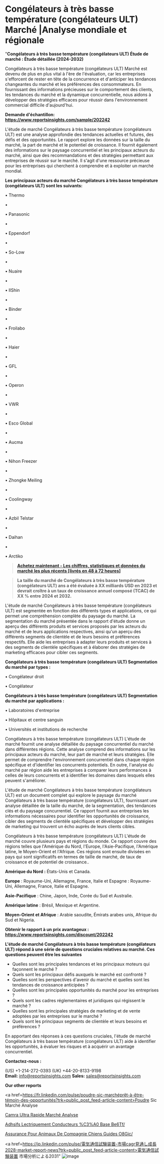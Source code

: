 # Congélateurs à très basse température (congélateurs ULT) Marché |Analyse mondiale et régionale

"<strong>Congélateurs à très basse température (congélateurs ULT) Étude de marché : Étude détaillée (2024-2032)</strong>

Congélateurs à très basse température (congélateurs ULT) Marché est devenu de plus en plus vital à l'ère de l'évaluation, car les entreprises s'efforcent de rester en tête de la concurrence et d'anticiper les tendances changeantes du marché et les préférences des consommateurs. En fournissant des informations précieuses sur le comportement des clients, les tendances du marché et la dynamique concurrentielle, nous aidons à développer des stratégies efficaces pour réussir dans l'environnement commercial difficile d'aujourd'hui.

<strong>Demande d'échantillon: <a href=https://www.reportsinsights.com/sample/202242>https://www.reportsinsights.com/sample/202242</a></strong>

L'étude de marché Congélateurs à très basse température (congélateurs ULT) est une analyse approfondie des tendances actuelles et futures, des défis et des opportunités. Le rapport explore les données sur la taille du marché, la part de marché et le potentiel de croissance. Il fournit également des informations sur le paysage concurrentiel et les principaux acteurs du marché, ainsi que des recommandations et des stratégies permettant aux entreprises de réussir sur le marché. Il s'agit d'une ressource précieuse pour les entreprises qui cherchent à comprendre et à exploiter un marché mondial.

<strong>Les principaux acteurs du marché Congélateurs à très basse température (congélateurs ULT) sont les suivants:</strong>

• Thermo

• 

• Panasonic

• 

• Eppendorf

• 

• So-Low

• 

• Nuaire

• 

• IlShin

• 

• Binder

• 

• Froilabo

• 

• Haier

• 

• GFL

• 

• Operon

• 

• VWR

• 

• Esco Global

• 

• Aucma

• 

• Nihon Freezer

• 

• Zhongke Meiling

• 

• Coolingway

• 

• Azbil Telstar

• 

• Daihan

• 

• Arctiko
<blockquote><a href=https://www.reportsinsights.com/buynow/202242><span style=text-decoration: underline;><strong>Achetez maintenant - Les chiffres, statistiques et données du marché les plus récents [livrés en 48 à 72 heures]</strong></span></a></blockquote>
<blockquote><span style=text-decoration: underline;><strong>La taille du marché de Congélateurs à très basse température (congélateurs ULT) ans a été évaluée à XX milliards USD en 2023 et devrait croître à un taux de croissance annuel composé (TCAC) de XX % entre 2024 et 2032.</strong></span></blockquote>
L'étude de marché Congélateurs à très basse température (congélateurs ULT) est segmentée en fonction des différents types et applications, ce qui permet une compréhension complète du paysage du marché. La segmentation du marché présentée dans le rapport d'étude donne un aperçu des différents produits et services proposés par les acteurs du marché et de leurs applications respectives, ainsi qu'un aperçu des différents segments de clientèle et de leurs besoins et préférences respectifs. Elle aide les entreprises à adapter leurs produits et services à des segments de clientèle spécifiques et à élaborer des stratégies de marketing efficaces pour cibler ces segments.

<strong>Congélateurs à très basse température (congélateurs ULT) Segmentation du marché par types :</strong>

• Congélateur droit

• Congélateur

<strong>Congélateurs à très basse température (congélateurs ULT) Segmentation du marché par applications :</strong>

• Laboratoires d'entreprise

• Hôpitaux et centre sanguin

• Universités et institutions de recherche

Congélateurs à très basse température (congélateurs ULT) L'étude de marché fournit une analyse détaillée du paysage concurrentiel du marché dans différentes régions. Cette analyse comprend des informations sur les principaux acteurs du marché, leur part de marché et leurs stratégies. Elle permet de comprendre l'environnement concurrentiel dans chaque région spécifique et d'identifier les concurrents potentiels. En outre, l'analyse du marché par région aide les entreprises à comparer leurs performances à celles de leurs concurrents et à identifier les domaines dans lesquels elles peuvent s'améliorer.

L'étude de marché Congélateurs à très basse température (congélateurs ULT) est un document complet qui explore le paysage du marché Congélateurs à très basse température (congélateurs ULT), fournissant une analyse détaillée de la taille du marché, de la segmentation, des tendances clés et du paysage concurrentiel. Ce rapport fournit aux entreprises les informations nécessaires pour identifier les opportunités de croissance, cibler des segments de clientèle spécifiques et développer des stratégies de marketing qui trouvent un écho auprès de leurs clients cibles.

Congélateurs à très basse température (congélateurs ULT) L'étude de marché couvre plusieurs pays et régions du monde. Ce rapport couvre des régions telles que l'Amérique du Nord, l'Europe, l'Asie-Pacifique, l'Amérique latine, le Moyen-Orient et l'Afrique. Ces régions sont ensuite divisées en pays qui sont significatifs en termes de taille de marché, de taux de croissance et de potentiel de croissance..

<strong>Amérique du Nord :</strong> États-Unis et Canada.

<strong>Europe</strong> : Royaume-Uni, Allemagne, France, Italie et Espagne : Royaume-Uni, Allemagne, France, Italie et Espagne.

<strong>Asie-Pacifique</strong> : Chine, Japon, Inde, Corée du Sud et Australie.

<strong>Amérique latine</strong> : Brésil, Mexique et Argentine.

<strong>Moyen-Orient et Afrique</strong> : Arabie saoudite, Émirats arabes unis, Afrique du Sud et Nigeria.

<strong>Obtenir le rapport à un prix avantageux : <a href=https://www.reportsinsights.com/discount/202242>https://www.reportsinsights.com/discount/202242</a></strong>

<strong>L'étude de marché Congélateurs à très basse température (congélateurs ULT) répond à une série de questions cruciales relatives au marché. Ces questions peuvent être les suivantes</strong>
<ul>
  <li>Quelles sont les principales tendances et les principaux moteurs qui façonnent le marché ?</li>
  <li>Quels sont les principaux défis auxquels le marché est confronté ?</li>
  <li>Quelles sont les perspectives d'avenir du marché et quelles sont les tendances de croissance anticipées ?</li>
  <li>Quelles sont les principales opportunités du marché pour les entreprises ?</li>
  <li>Quels sont les cadres réglementaires et juridiques qui régissent le marché ?</li>
  <li>Quelles sont les principales stratégies de marketing et de vente adoptées par les entreprises sur le marché ?</li>
  <li>Quels sont les principaux segments de clientèle et leurs besoins et préférences ?</li>
</ul>
En apportant des réponses à ces questions cruciales, l'étude de marché Congélateurs à très basse température (congélateurs ULT) aide à identifier les opportunités, à évaluer les risques et à acquérir un avantage concurrentiel.

<strong>Contactez-nous :</strong>

(US) +1-214-272-0393
(UK) +44-20-8133-9198
<strong>Email:</strong> <a>info@reportsinsights.com</a>
<strong>Sales:</strong> <a>sales@reportsinsights.com</a>

<strong>Our other reports</strong>

<a href=https://fr.linkedin.com/pulse/poudre-sic-marchéprêt-à-être-témoin-des-opportunités?trk=public_post_feed-article-content>Poudre Sic Marché Analyse</a>

<a href=https://www.linkedin.com/pulse/cam%C3%A9ra-ultra-rapide-march%C3%A9-analyse-historique-yaemf/>Camra Ultra Rapide Marché Analyse</a>

<a href=https://www.linkedin.com/pulse/adh%C3%A9sifs-%C3%A9lectriquement-conducteurs-%C3%A0-base-be6tf/>Adhsifs Lectriquement Conducteurs %C3%A0 Base Be6Tf/</a>

<a href=https://www.linkedin.com/pulse/assurance-pour-animaux-de-compagnie-chiens-guides-o8gic/>Assurance Pour Animaux De Compagnie Chiens Guides O8Gic/</a>

<a href=https://jp.linkedin.com/pulse/電気通信試験装置-市場cagr見通し成長2028-market-report-news?trk=public_post_feed-article-content>電気通信試験装置 市場分析による2031</a>"
![image](https://github.com/daminid12/RImarketTech/assets/158430485/9353c560-f309-4af3-96fd-abcad10460e2)
